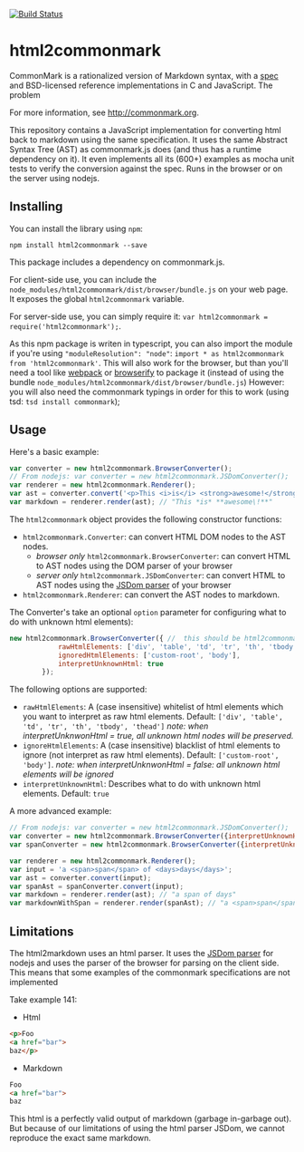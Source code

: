 [![Build Status](https://travis-ci.org/nicojs/html2commonmark.svg)](https://travis-ci.org/nicojs/html2commonmark)

html2commonmark
===============
CommonMark is a rationalized version of Markdown syntax,
with a [spec][the spec] and BSD-licensed reference
implementations in C and JavaScript. The problem 

  [the spec]: http://spec.commonmark.org

  For more information, see <http://commonmark.org>.

This repository contains a JavaScript implementation for converting
html back to markdown using the same specification. It uses the same 
Abstract Syntax Tree (AST) as commonmark.js does (and thus has a runtime dependency on it).
It even implements all its (600+) examples as mocha unit tests to verify the conversion against the spec.
Runs in the browser or on the server using nodejs.

Installing
-----------
You can install the library using `npm`:

    npm install html2commonmark --save

This package includes a dependency on commonmark.js.

For client-side use, you can include the `node_modules/html2commonmark/dist/browser/bundle.js`
on your web page. It exposes the global `html2commonmark` variable.

For server-side use, you can simply require it: `var html2commonmark = require('html2commonmark');`.

As this npm package is writen in typescript, you can also import the module if you're using `"moduleResolution": "node"`: `import * as html2commonmark from 'html2commonmark'`.
This will also work for the browser, but than you'll need a tool like [webpack](https://github.com/webpack/webpack) or [browserify](http://browserify.org/) 
to package it (instead of using the bundle `node_modules/html2commonmark/dist/browser/bundle.js`)
However: you will also need the commonmark typings in order for this to work (using tsd: `tsd install commonmark`);

Usage
-----

Here's a basic example:
```javascript
var converter = new html2commonmark.BrowserConverter();
// From nodejs: var converter = new html2commonmark.JSDomConverter();
var renderer = new html2commonmark.Renderer();
var ast = converter.convert('<p>This <i>is</i> <strong>awesome!</strong></p>');
var markdown = renderer.render(ast); // "This *is* **awesome\!**"
```

The `html2commonmark` object provides the following constructor functions:
* `html2commonmark.Converter`: can convert HTML DOM nodes to the AST nodes. 
    * _browser only_ `html2commonmark.BrowserConverter`: can convert HTML to AST nodes using the DOM parser of your browser
    * _server only_ `html2commonmark.JSDomConverter`: can convert HTML to AST nodes using the [JSDom parser](https://www.npmjs.com/package/jsdom) of your browser
* `html2commonmark.Renderer`: can convert the AST nodes to markdown.

The Converter's take an optional `option` parameter for configuring what to do with unknown html elements):
```javascript
new html2commonmark.BrowserConverter({ //  this should be html2commonmark.JSDomConverter in NodeJS
            rawHtmlElements: ['div', 'table', 'td', 'tr', 'th', 'tbody', 'thead'],
            ignoredHtmlElements: ['custom-root', 'body'],
            interpretUnknownHtml: true
        });
```
The following options are supported:
* `rawHtmlElements`: A (case insensitive) whitelist of html elements which you want to interpret as raw html elements. Default:  `['div', 'table', 'td', 'tr', 'th', 'tbody', 'thead']` _note: when interpretUnknwonHtml = true, all unknown html nodes will be preserved._
* `ignoreHtmlElements`: A (case insensitive) blacklist of html elements to ignore (not interpret as raw html elements). Default: `['custom-root', 'body']`. _note: when interpretUnknwonHtml = false: all unknown html elements will be ignored_
* `interpretUnknownHtml`: Describes what to do with unknown html elements. Default: `true`

A more advanced example:
```javascript
// From nodejs: var converter = new html2commonmark.JSDomConverter();
var converter = new html2commonmark.BrowserConverter({interpretUnknownHtml: false});
var spanConverter = new html2commonmark.BrowserConverter({interpretUnknownHtml: false, rawHtmlElements: ['span']});

var renderer = new html2commonmark.Renderer();
var input = 'a <span>span</span> of <days>days</days>';
var ast = converter.convert(input);
var spanAst = spanConverter.convert(input);
var markdown = renderer.render(ast); // "a span of days"
var markdownWithSpan = renderer.render(spanAst); // "a <span>span</span> of days"
```


Limitations
----
The html2markdown uses an html parser. It uses the [JSDom parser](https://www.npmjs.com/package/jsdom) for nodejs and uses the parser of the browser for parsing on the client side. This means that some examples of the commonmark specifications are not implemented

Take example 141:
* Html
```html
<p>Foo
<a href="bar">
baz</p>
```
* Markdown
```markdown
Foo
<a href="bar">
baz
```
This html is a perfectly valid output of markdown (garbage in-garbage out). But because of our limitations of using the html parser JSDom, we cannot reproduce the exact same markdown.